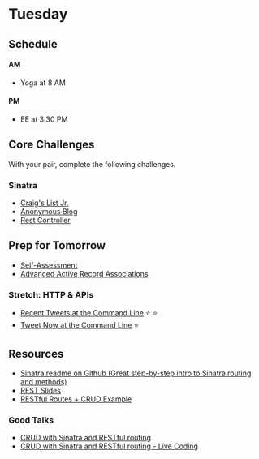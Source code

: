 # Tuesday

## Schedule

#### AM
- Yoga at 8 AM

#### PM
- EE at 3:30 PM

## Core Challenges
With your pair, complete the following challenges.

### Sinatra
- [Craig's List Jr.](../../../../craigslist-jr-challenge)
- [Anonymous Blog](../../../../blog-1-anonymous-blog-challenge)
- [Rest Controller](../../../../rest-controller-challenge)

## Prep for Tomorrow

* [Self-Assessment](https://gist.github.com/case-eee/548cb222483e2c8097fc)
* [Advanced Active Record Associations](http://www.theodinproject.com/ruby-on-rails/active-record-associations)

### Stretch: HTTP & APIs
- [Recent Tweets at the Command
Line](../../../../recent-tweets-command-line-challenge) :star:
:star:
- [Tweet Now at the Command
Line](../../../../tweet-now-command-line-challenge) :star:

## Resources

* [Sinatra readme on Github (Great step-by-step intro to Sinatra routing and methods)](https://github.com/sinatra/sinatra)
* [REST Slides](../resources/crud-restful-routes.pdf?raw=true)
* [RESTful Routes + CRUD Example](../resources/REST_routes_sample_where_my_dogs_at.rb)

### Good Talks
* [CRUD with Sinatra and RESTful routing](https://talks.devbootcamp.com/crud-with-sinatra-and-restful-routing)
* [CRUD with Sinatra and RESTful routing - Live Coding](https://talks.devbootcamp.com/crud-with-sinatra-and-restful-routing-live-coding)
